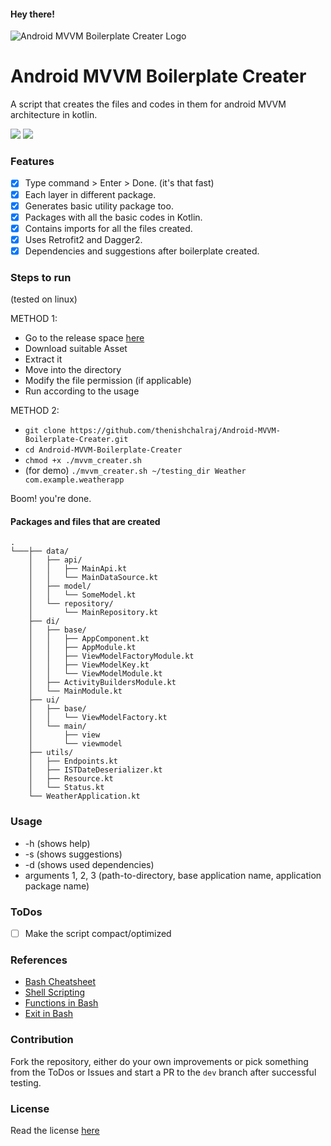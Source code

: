 #### Hey there!

![Android MVVM Boilerplate Creater Logo](https://github.com/thenishchalraj/Android-MVVM-Boilerplate-Creater/blob/main/assets/logo_thumb.png)
# Android MVVM Boilerplate Creater
A script that creates the files and codes in them for android MVVM architecture in kotlin.

<img src="https://img.shields.io/badge/Version-v1.0.1-green" /> <img src="https://img.shields.io/badge/License-MIT-blue" />

### Features
- [x] Type command > Enter > Done. (it's that fast)
- [x] Each layer in different package.
- [x] Generates basic utility package too.
- [x] Packages with all the basic codes in Kotlin.
- [x] Contains imports for all the files created.
- [x] Uses Retrofit2 and Dagger2.
- [x] Dependencies and suggestions after boilerplate created.

### Steps to run
(tested on linux)

METHOD 1:
* Go to the release space [here](https://github.com/thenishchalraj/Android-MVVM-Boilerplate-Creater/releases)
* Download suitable Asset
* Extract it
* Move into the directory
* Modify the file permission (if applicable)
* Run according to the usage

METHOD 2:
* `git clone https://github.com/thenishchalraj/Android-MVVM-Boilerplate-Creater.git`
* `cd Android-MVVM-Boilerplate-Creater`
* `chmod +x ./mvvm_creater.sh`
* (for demo) `./mvvm_creater.sh ~/testing_dir Weather com.example.weatherapp`

Boom! you're done.

#### Packages and files that are created
```
.
└───├── data/
    │   ├── api/
    │   │   ├── MainApi.kt
    │   │   └── MainDataSource.kt
    │   ├── model/
    │   │   └── SomeModel.kt
    │   └── repository/
    │       └── MainRepository.kt
    ├── di/
    │   ├── base/
    │   │   ├── AppComponent.kt
    │   │   ├── AppModule.kt
    │   │   ├── ViewModelFactoryModule.kt
    │   │   ├── ViewModelKey.kt
    │   │   └── ViewModelModule.kt
    │   ├── ActivityBuildersModule.kt
    │   └── MainModule.kt
    ├── ui/
    │   ├── base/
    │   │   └── ViewModelFactory.kt
    │   └── main/
    │       ├── view
    │       └── viewmodel
    ├── utils/
    │   ├── Endpoints.kt
    │   ├── ISTDateDeserializer.kt
    │   ├── Resource.kt
    │   └── Status.kt
    └── WeatherApplication.kt
```

### Usage
* -h (shows help)
* -s (shows suggestions)
* -d (shows used dependencies)
* arguments 1, 2, 3 (path-to-directory, base application name, application package name)

### ToDos
- [ ] Make the script compact/optimized

### References
* [Bash Cheatsheet](https://devhints.io/bash)
* [Shell Scripting](https://tecadmin.net/tutorial/bash-scripting/)
* [Functions in Bash](https://linuxize.com/post/bash-functions/)
* [Exit in Bash](https://askubuntu.com/questions/892604/what-is-the-meaning-of-exit-0-exit-1-and-exit-2-in-a-bash-script)

### Contribution
Fork the repository, either do your own improvements or pick something from the ToDos or Issues and start a PR to the `dev` branch after successful testing.

### License
Read the license [here](https://github.com/thenishchalraj/Android-MVVM-Boilerplate-Creater/blob/main/LICENSE)
